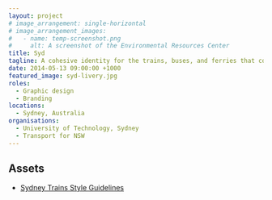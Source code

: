 ```yaml
---
layout: project
# image_arrangement: single-horizontal
# image_arrangement_images:
#   - name: temp-screenshot.png
#     alt: A screenshot of the Environmental Resources Center
title: Syd
tagline: A cohesive identity for the trains, buses, and ferries that connect Sydney's diverse geography.
date: 2014-05-13 09:00:00 +1000
featured_image: syd-livery.jpg
roles:
  - Graphic design
  - Branding
locations:
  - Sydney, Australia
organisations:
  - University of Technology, Sydney
  - Transport for NSW
---
```


## Assets

- <a href="{% link assets/projects/syd/syd-trains-style-guide.pdf %}">Sydney Trains Style Guidelines</a>